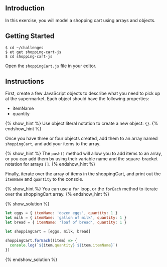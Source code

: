 ## Introduction

In this exercise, you will model a shopping cart using arrays and objects.

## Getting Started

```no-highlight
$ cd ~/challenges
$ et get shopping-cart-js
$ cd shopping-cart-js
```

Open the `shoppingCart.js` file in your editor.

## Instructions

First, create a few JavaScript objects to describe what you need to pick up at the supermarket. Each object should have the following properties:

* itemName
* quantity

{% show_hint %}
Use object literal notation to create a new object: `{}`.
{% endshow_hint %}

Once you have three or four objects created, add them to an array named `shoppingCart`, and add your items to the array.

{% show_hint %}
The `push()` method will allow you to add items to an array, or you can add them by using their variable name and the square-bracket notation for arrays `[]`.
{% endshow_hint %}

Finally, iterate over the array of items in the shoppingCart, and print out the `itemName` and `quantity` to the console.

{% show_hint %}
You can use a `for` loop, or the `forEach` method to iterate over the shoppingCart array.
{% endshow_hint %}

{% show_solution %}
```javascript
let eggs = { itemName: 'dozen eggs', quantity: 1 }
let milk = { itemName: 'gallon of milk', quantity: 1 }
let bread = { itemName: 'loaf of bread', quantity: 1 }

let shoppingCart = [eggs, milk, bread]

shoppingCart.forEach((item) => {
  console.log(`${item.quantity} ${item.itemName}`)
})
```
{% endshow_solution %}
